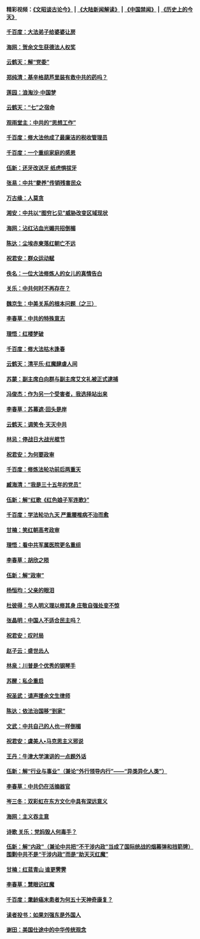 #### 精彩视频：[《文昭谈古论今》](https://github.com/gfw-breaker/wenzhao/blob/master/README.md?t=11230933) | [《大陆新闻解读》](https://github.com/gfw-breaker/ntdtv-comedy/blob/master/README.md?t=11230933) | [《中国禁闻》](https://github.com/gfw-breaker/ntdtv-news/blob/master/README.md?t=11230933) | [《历史上的今天》](https://github.com/gfw-breaker/today-in-history/blob/master/README.md?t=11230933) 

#### [千百度：大法弟子给婆婆让房](../pages/nsc993/n10870567.md?t=11230933) 

#### [海网：贺余文生获德法人权奖](../pages/nsc993/n10869990.md?t=11230933) 

#### [云鹤天：解“党委”](../pages/nsc993/n10869977.md?t=11230933) 

#### [郑纯清：基辛格葫芦里装有救中共的药吗？](../pages/nsc993/n10868192.md?t=11230933) 

#### [莲园：浪淘沙‧中国梦](../pages/nsc993/n10868184.md?t=11230933) 

#### [云鹤天：“七”之宿命](../pages/nsc993/n10868163.md?t=11230933) 

#### [观雨堂主：中共的“思想工作”](../pages/nsc993/n10868076.md?t=11230933) 

#### [千百度：修大法他成了最廉洁的税收管理员](../pages/nsc993/n10867964.md?t=11230933) 

#### [千百度：一个重组家庭的感恩](../pages/nsc993/n10865204.md?t=11230933) 

#### [伍新：还牙改送牙 纸虎惧拔牙](../pages/nsc993/n10863679.md?t=11230933) 

#### [张易：中共“豢养”传销残害民众](../pages/nsc993/n10864740.md?t=11230933) 

#### [万古缘：人莫贪](../pages/nsc993/n10863667.md?t=11230933) 

#### [湘安：中共以“图穷匕见”威胁改变区域现状](../pages/nsc993/n10864609.md?t=11230933) 

#### [海网：沾红沾血光媚共招倒楣](../pages/nsc993/n10863591.md?t=11230933) 

#### [陈达：尘埃赤柬落红朝亡不远](../pages/nsc993/n10863562.md?t=11230933) 

#### [祝君安：群众运动赋](../pages/nsc993/n10863448.md?t=11230933) 

#### [佚名：一位大法修炼人的女儿的真情告白](../pages/nsc993/n10861395.md?t=11230933) 

#### [关乐：中共何时不再存在？](../pages/nsc993/n10860742.md?t=11230933) 

#### [魏京生：中美关系的根本问题（之三）](../pages/nsc993/n10860643.md?t=11230933) 

#### [李春草：中共的特殊意志](../pages/nsc993/n10860705.md?t=11230933) 

#### [理悟：红楼梦破](../pages/nsc993/n10855545.md?t=11230933) 

#### [千百度：修大法枯木逢春](../pages/nsc993/n10855876.md?t=11230933) 

#### [云鹤天：清平乐‧红魔肆虐人间](../pages/nsc993/n10855540.md?t=11230933) 

#### [苏蒙：副主席白向群与副主席艾文礼被正式逮捕](../pages/nsc993/n10853816.md?t=11230933) 

#### [冯俊杰：作为另一个受害者，我选择站出来](../pages/nsc993/n10854203.md?t=11230933) 

#### [李春草：苏幕遮‧回头是岸](../pages/nsc993/n10853697.md?t=11230933) 

#### [云鹤天：调笑令‧天灭中共](../pages/nsc993/n10852934.md?t=11230933) 

#### [林忌：停战日大战光棍节](../pages/nsc993/n10852809.md?t=11230933) 

#### [祝君安：为何要政审](../pages/nsc993/n10852927.md?t=11230933) 

#### [千百度：修炼法轮功前后两重天](../pages/nsc993/n10851915.md?t=11230933) 

#### [臧海清：“我是三十五年的党员”](../pages/nsc993/n10851897.md?t=11230933) 

#### [伍新：解“红歌《红色娘子军连歌》”](../pages/nsc993/n10848346.md?t=11230933) 

#### [千百度：学法轮功九天 严重腰椎病不治而愈](../pages/nsc993/n10848063.md?t=11230933) 

#### [甘楠：笑红朝高考政审](../pages/nsc993/n10848051.md?t=11230933) 

#### [理悟：看中共军属医院更名重组](../pages/nsc993/n10845990.md?t=11230933) 

#### [李春草：胡欣之陨](../pages/nsc993/n10845983.md?t=11230933) 

#### [伍新：解“政审”](../pages/nsc993/n10845884.md?t=11230933) 

#### [杨恒均：父亲的眼泪](../pages/nsc993/n10845825.md?t=11230933) 

#### [杜彼得：华人明义理以修其身 庄敬自强处变不惊](../pages/nsc993/n10844569.md?t=11230933) 

#### [张晶明：中国人不适合民主吗？](../pages/nsc993/n10842769.md?t=11230933) 

#### [祝君安：叹时局](../pages/nsc993/n10840922.md?t=11230933) 

#### [赵子云：盛世怂人](../pages/nsc993/n10840892.md?t=11230933) 

#### [林泉：川普是个优秀的钢琴手](../pages/nsc993/n10840404.md?t=11230933) 

#### [苏醒：私企重启](../pages/nsc993/n10837387.md?t=11230933) 

#### [祝圣武：请声援余文生律师](../pages/nsc993/n10837318.md?t=11230933) 

#### [陈达：依法治国移“到家”](../pages/nsc993/n10837376.md?t=11230933) 

#### [文武：中共自己的人也一样倒楣](../pages/nsc993/n10835647.md?t=11230933) 

#### [祝君安：虞美人•马克思主义邪说](../pages/nsc993/n10835625.md?t=11230933) 

#### [王丹：牛津大学演讲的一点题外话](../pages/nsc993/n10835528.md?t=11230933) 

#### [伍新：解“行业与事业”（兼论“外行领导内行”——“异类异化人类”）](../pages/nsc993/n10835462.md?t=11230933) 

#### [李春草：中共仍在活摘器官](../pages/nsc993/n10832561.md?t=11230933) 

#### [岑三冬：双彩虹在东方文化中具有深远意义](../pages/nsc993/n10832544.md?t=11230933) 

#### [海网：主义吞主意](../pages/nsc993/n10832535.md?t=11230933) 

#### [诗歌 关乐：党妈毁人何毒手？](../pages/nsc993/n10832529.md?t=11230933) 

#### [伍新：解“内政”（兼论中共把“不干涉内政”当成了国际统战的烟幕弹和挡箭牌）围剿中共不是“干涉内政”而是“助天灭红魔”](../pages/nsc993/n10832509.md?t=11230933) 

#### [甘楠：红蓝青山 谁更霁霁](../pages/nsc993/n10832450.md?t=11230933) 

#### [李春草：慧眼识红魔](../pages/nsc993/n10832442.md?t=11230933) 

#### [千百度：耄龄癌末患者为何五十天神奇康复？](../pages/nsc993/n10831080.md?t=11230933) 

#### [读者投书：如果刘强东是外国人](../pages/nsc993/n10830359.md?t=11230933) 

#### [谢田：美国仕途中的中华传统观念](../pages/nsc993/n10829531.md?t=11230933) 

